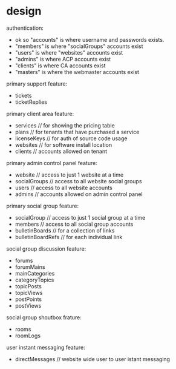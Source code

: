 design
========

authentication:
- ok so "accounts" is where username and passwords exists.
- "members" is where "socialGroups" accounts exist
- "users" is where "websites" accounts exist
- "admins" is where ACP accounts exist
- "clients" is where CA accounts exist
- "masters" is where the webmaster accounts exist

primary support feature:
- tickets
- ticketReplies

primary client area feature:
- services // for showing the pricing table
- plans // for tenants that have purchased a service
- licenseKeys // for auth of source code usage
- websites // for software install location
- clients // accounts allowed on tenant

primary admin control panel feature:
- website // access to just 1 website at a time
- socialGroups // access to all website social groups
- users // access to all website accounts
- admins // accounts allowed on admin control panel

primary social group feature:
- socialGroup // access to just 1 social group at a time
- members // access to all social group accounts
- bulletinBoards // for a collection of links
- bulletinBoardRefs // for each individual link

social group discussion feature:
- forums
- forumMains
- mainCategories
- categoryTopics
- topicPosts
- topicViews
- postPoints
- postViews

social group shoutbox frature:
- rooms
- roomLogs

user instant messaging feature:
- directMessages // website wide user to user istant messaging

